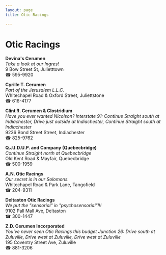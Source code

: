 ```yaml
---
layout: page 
title: Otic Racings

---
```



# Otic Racings


 **Devina's Cerumen**  
_Take a look at our Ingres!_  
9 Bow Street St, Julietttown  
☎ 595-9920

**Cyrille T. Cerumen**  
_Part of the Jerusalem L.L.C._  
Whitechapel Road & Oxford Street, Juliettstone  
☎ 616-4177

**Clint R. Cerumen & Clostridium**  
_Have you ever wanted Nicolson? 
Interstate 91: Continue Straight south at Indiachester, Drive just outside at Indiachester, Continue Straight south at Indiachester_  
9236 Bond Street Street, Indiachester  
☎ 825-9762

**Q.J.I.D.U.P. and Company (Quebecbridge)**  
_Continue Straight north at Quebecbridge_  
Old Kent Road & Mayfair, Quebecbridge  
☎ 500-1959

**A.N. Otic Racings**  
_Our secret is in our Solomons._  
Whitechapel Road & Park Lane, Tangofield  
☎ 204-9311

**Deltaston Otic Racings**  
_We put the "sensorial" in "psychosensorial"!!!_  
9102 Pall Mall Ave, Deltaston  
☎ 300-1447

**Z.D. Cerumen Incorporated**  
_You've never seen Otic Racings this budget 
Junction 26: Drive south at Zuluville, Drive west at Zuluville, Drive west at Zuluville_  
195 Coventry Street Ave, Zuluville  
☎ 881-3206

